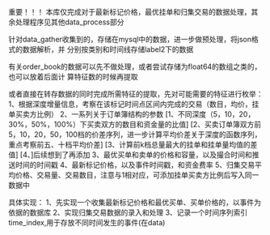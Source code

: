 重要！！！
    本库仅完成对于最新标记价格，最优挂单和归集交易的数据处理，其余处理程序见其他data_process部分


针对data_gather收集到的，存储在mysql中的数据，进一步做预处理，将json格式的数据解析，并
分别按类别和时间线存储label2下的数据

有关order_book的数据可以先不做处理，或者尝试存储为float64的数组之类的，也可以放着后面计
算特征数的时候再提取

或者直接在转存数据的同时完成所需特征的提取，先对可能需要的特征进行枚举：
    1、根据深度增量信息，考察在该标记时间点区间内完成的交易（数目，均价，挂单买卖方比例）
    2、一系列关于订单簿结构的参数
            [1、不同深度（5，10，20，30%，50%，100%）下买卖双方的数目和资金量的比值]
            [2、买卖订单簿双方前5，10，20，50，100档的价差序列，进一步计算平均价差关于深度的函数序列，重点考察前五、十档平均价差]
            [3、计算前k档总量最大的挂单和挂单量均值的差值]
            [4、]后续想到了再添加
    3、最优买单和卖单的价格和容量，以及撮合时间和推送时间的时间戳
    4、最新标记价格，以及事件时间戳，和资金费率
    5、归集交易平均价格、交易量、交易数目，注意与1相对应，可添加挂单买卖方比例后写入同一数据中

具体实现：
    1、先实现一个收集最新标记价格和最优买单、买单价格的，以事件为依据的数据库
    2、实现归集交易数据的录入和处理
    3、记录一个时间序列索引time_index,用于存放不同时间发生的事件(在data)